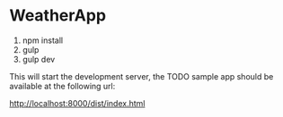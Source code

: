 # WeatherApp

1. npm install
2. gulp
3. gulp dev

This will start the development server, the TODO sample app should be available at the following url:

[http://localhost:8000/dist/index.html](http://localhost:8000/dist/index.html)

